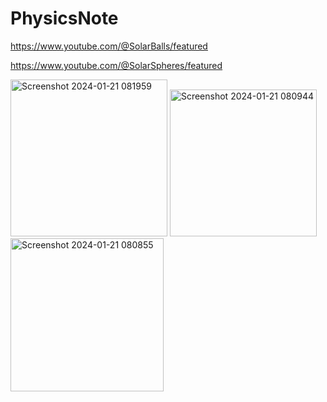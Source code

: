 # PhysicsNote

https://www.youtube.com/@SolarBalls/featured

https://www.youtube.com/@SolarSpheres/featured

<img width="251" alt="Screenshot 2024-01-21 081959" src="https://github.com/ewdlop/PhysicsNote/assets/25368970/54095106-6ed8-4fa7-a043-6ac158615fe7">

<img width="235" alt="Screenshot 2024-01-21 080944" src="https://github.com/ewdlop/PhysicsNote/assets/25368970/f088d958-77c7-4e31-84d9-0cddb756e4cd">

<img width="245" alt="Screenshot 2024-01-21 080855" src="https://github.com/ewdlop/PhysicsNote/assets/25368970/1836e752-facb-4209-9c77-b5b98bb8546f">
